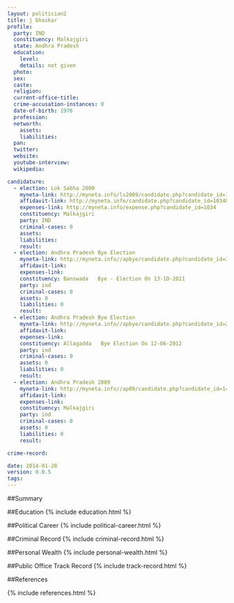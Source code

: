 ```yaml
---
layout: politician2
title: j bhaskar
profile: 
  party: IND
  constituency: Malkajgiri
  state: Andhra Pradesh
  education: 
    level: 
    details: not given
  photo: 
  sex: 
  caste: 
  religion: 
  current-office-title: 
  crime-accusation-instances: 0
  date-of-birth: 1976
  profession: 
  networth: 
    assets: 
    liabilities: 
  pan: 
  twitter: 
  website: 
  youtube-interview: 
  wikipedia: 

candidature: 
  - election: Lok Sabha 2009
    myneta-link: http://myneta.info/ls2009/candidate.php?candidate_id=1034
    affidavit-link: http://myneta.info/candidate.php?candidate_id=1034&scan=original
    expenses-link: http://myneta.info/expense.php?candidate_id=1034
    constituency: Malkajgiri 
    party: IND
    criminal-cases: 0
    assets: 
    liabilities: 
    result:  
  - election: Andhra Pradesh Bye Election
    myneta-link: http://myneta.info//apbye/candidate.php?candidate_id=39
    affidavit-link: 
    expenses-link: 
    constituency: Banswada   Bye - Election On 13-10-2011 
    party: ind
    criminal-cases: 0
    assets: 0
    liabilities: 0
    result:  
  - election: Andhra Pradesh Bye Election
    myneta-link: http://myneta.info//apbye/candidate.php?candidate_id=244
    affidavit-link: 
    expenses-link: 
    constituency: Allagadda   Bye Election On 12-06-2012 
    party: ind
    criminal-cases: 0
    assets: 0
    liabilities: 0
    result:  
  - election: Andhra Pradesh 2009
    myneta-link: http://myneta.info//ap09/candidate.php?candidate_id=1447
    affidavit-link: 
    expenses-link: 
    constituency: Malkajgiri 
    party: ind
    criminal-cases: 0
    assets: 0
    liabilities: 0
    result:  

crime-record: 

date: 2014-01-28
version: 0.0.5
tags: 
---
```

##Summary


##Education
{% include education.html %}


##Political Career
{% include political-career.html %}


##Criminal Record
{% include criminal-record.html %}


##Personal Wealth
{% include personal-wealth.html %}


##Public Office Track Record
{% include track-record.html %}


##References


{% include references.html %}